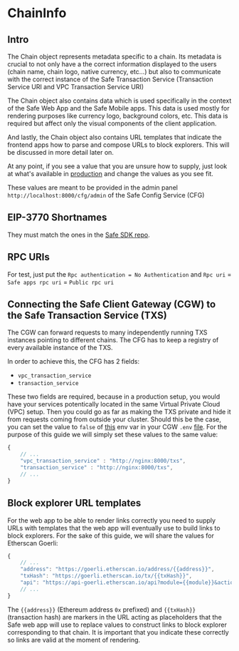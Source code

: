 # ChainInfo

## Intro

The Chain object represents metadata specific to a chain. Its metadata is crucial to not only have a the correct information displayed to the users (chain name, chain logo, native currency, etc...) but also to communicate with the correct instance of the Safe Transaction Service (Transaction Service URI and VPC Transaction Service URI)

The Chain object also contains data which is used specifically in the context of the Safe Web App and the Safe Mobile apps. This data is used mostly for rendering purposes like currency logo, background colors, etc. This data is required but affect only the visual components of the client application.

And lastly, the Chain object also contains URL templates that indicate the frontend apps how to parse and compose URLs to block explorers. This will be discussed in more detail later on.

At any point, if you see a value that you are unsure how to supply, just look at what's available in [production](https://safe-config.safe.global/api/v1/chains/) and change the values as you see fit.

These values are meant to be provided in the admin panel `http://localhost:8000/cfg/admin` of the Safe Config Service (CFG)

## EIP-3770 Shortnames

They must match the ones in the [Safe SDK repo](https://github.com/safe-global/safe-core-sdk/blob/main/packages/protocol-kit/src/utils/eip-3770/config.ts).

## RPC URIs

For test, just put the `Rpc authentication = No Authentication` and `Rpc uri` = `Safe apps rpc uri` = `Public rpc uri`

## Connecting the Safe Client Gateway (CGW) to the Safe Transaction Service (TXS)

The CGW can forward requests to many independently running TXS instances pointing to different chains. The CFG has to keep a registry of every available instance of the TXS.

In order to achieve this, the CFG has 2 fields:

- `vpc_transaction_service`
- `transaction_service`

These two fields are required, because in a production setup, you would have your services potentically located in the same Virtual Private Cloud (VPC) setup. Then you could go as far as making the TXS private and hide it from requests coming from outside your cluster.
Should this be the case, you can set the value to `false` of [this](https://github.com/gnosis/safe-client-gateway/blob/6e3fa0d5770d185bb0cbe27185d6b33641143b2e/.env.sample#L37) env var in your CGW `.env` [file](../container_env_files/cgw.env).
For the purpose of this guide we will simply set these values to the same value:

```javascript
{
    // ...
    "vpc_transaction_service" : "http://nginx:8000/txs",
    "transaction_service" : "http://nginx:8000/txs",
    // ...
}
```

## Block explorer URL templates

For the web app to be able to render links correctly you need to supply URLs with templates that the web app will eventually use to build links to block explorers. For the sake of this guide, we will share the values for Etherscan Goerli:

```javascript
{
    // ...
    "address": "https://goerli.etherscan.io/address/{{address}}",
    "txHash": "https://goerli.etherscan.io/tx/{{txHash}}",
    "api": "https://api-goerli.etherscan.io/api?module={{module}}&action={{action}}&address={{address}}&apiKey={{apiKey}}"
    // ...
}
```

The `{{address}}` (Ethereum address `0x` prefixed) and `{{txHash}}` (transaction hash) are markers in the URL acting as placeholders that the Safe web app will use to replace values to construct links to block explorer corresponding to that chain. It is important that you indicate these correctly so links are valid at the moment of rendering.
